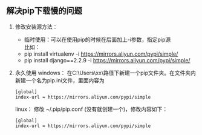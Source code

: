 ## 解决pip下载慢的问题
1. 修改安装源方法：  
    - 临时使用：可以在使用pip的时候在后面加上-i参数，指定pip源  
    比如：
    - pip install virtualenv -i https://mirrors.aliyun.com/pypi/simple/
    - pip install django==2.2.9 -i https://mirrors.aliyun.com/pypi/simple/   
    
2. 永久使用
    windows：
    在C:\Users\xx\路径下新建一个pip文件夹。在文件夹内新建一个名为pip.ini文件，里面内容为

    ```
    [global]
    index-url = https://mirrors.aliyun.com/pypi/simple
    ```

    linux：
    修改 ~/.pip/pip.conf (没有就创建一个)，修改内容如下：

    ```
    [global]
    index-url = https://mirrors.aliyun.com/pypi/simple
    ```

